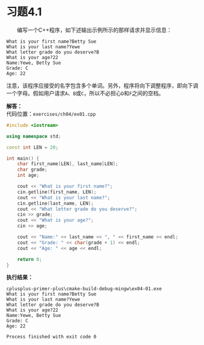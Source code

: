 # 习题4.1

&emsp;&emsp;编写一个C++程序，如下述输出示例所示的那样请求并显示信息：
```
What is your first name?Betty Sue
What is your last name?Yewe
What letter grade do you deserve?B
What is your age?22
Name:Yewe, Betty Sue
Grade: C
Age: 22
```
注意，该程序应接受的名字包含多个单词。另外，程序将向下调整程序，即向下调一个字母。假如用户请求`A`、`B`或`C`，所以不必担心`D`和`F`之间的空档。

**解答：**  
代码位置：`exercises/ch04/ex01.cpp`
```c++
#include <iostream>

using namespace std;

const int LEN = 20;

int main() {
    char first_name[LEN], last_name[LEN];
    char grade;
    int age;

    cout << "What is your first name?";
    cin.getline(first_name, LEN);
    cout << "What is your last name?";
    cin.getline(last_name, LEN);
    cout << "What letter grade do you deserve?";
    cin >> grade;
    cout << "What is your age?";
    cin >> age;

    cout << "Name:" << last_name << ", " << first_name << endl;
    cout << "Grade: " << char(grade + 1) << endl;
    cout << "Age: " << age << endl;

    return 0;
}
```

**执行结果：**  
```
cplusplus-primer-plus\cmake-build-debug-mingw\ex04-01.exe
What is your first name?Betty Sue
What is your last name?Yewe
What letter grade do you deserve?B
What is your age?22
Name:Yewe, Betty Sue
Grade: C
Age: 22

Process finished with exit code 0
```
